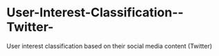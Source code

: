 User-Interest-Classification--Twitter-
======================================

User interest classification based on their social media content (Twitter)
